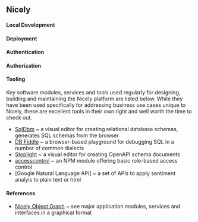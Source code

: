 ## Nicely

#### Local Development


#### Deployment


#### Authentication


#### Authorization


#### Tooling
Key software modules, services and tools used regularly for designing, building and maintaining the Nicely platform are listed below. While they have been used specifically for addressing business use cases unique to Nicely, these are excellent tools in their own right and well worth the time to check out.

* [SqlDbm](sqldbm.com) ~ a visual editor for creating relational database schemas, generates SQL schemas from the browser
* [DB Fiddle](https://www.db-fiddle.com) ~ a browser-based playground for debugging SQL in a number of common dialects
* [Stoplight](https://stoplight.io) ~ a visual editor for creating OpenAPI schema documents
* [accesscontrol](https://www.npmjs.com/package/accesscontrol) ~ an NPM module offering basic role-based access control
* [Google Natural Language API] ~ a set of APIs to apply sentiment analyis to plain text or html

#### References

* [Nicely Object Graph](https://sketchboard.me/tCioi39DllPg#/) ~ see major application modules, services and interfaces in a graphical format